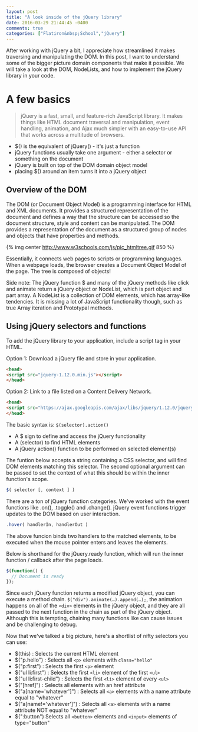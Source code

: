 ```yaml
---
layout: post
title: "A look inside of the jQuery library"
date: 2016-03-29 21:44:45 -0400
comments: true
categories: ["Flatiron&nbsp;School","jQuery"]
---
```


After working with jQuery a bit, I appreciate how streamlined it makes traversing and manipulating the DOM. In this post, I want to understand some of the bigger picture domain components that make it possible. We will take a look at the DOM, NodeLists, and how to implement the jQuery library in your code.

# A few basics

> jQuery is a fast, small, and feature-rich JavaScript library. It makes things like HTML document traversal and manipulation, event handling, animation, and Ajax much simpler with an easy-to-use API that works across a multitude of browsers.

* $() is the equivalent of jQuery() - it's just a function
* jQuery functions usually take one argument - either a selector or something on the document
* jQuery is built on top of the DOM domain object model
* placing $() around an item turns it into a jQuery object


## Overview of the DOM
The DOM (or Document Object Model) is a programming interface for HTML and XML documents. It provides a structured representation of the document and defines a way that the structure can be accessed so the document structure, style and content can be manipulated. The DOM provides a representation of the document as a structured group of nodes and objects that have properties and methods.

{% img center http://www.w3schools.com/js/pic_htmltree.gif 850 %}

Essentially, it connects web pages to scripts or programming languages. When a webpage loads, the browser creates a Document Object Model of the page. The tree is composed of objects!

Side note: The jQuery function $ and many of the jQuery methods like click and animate return a jQuery object or NodeList, which is part object and part array. A NodeList is a collection of DOM elements, which has array-like tendencies. It is missing a lot of JavaScript functionality though, such as true Array iteration and Prototypal methods.



## Using jQuery selectors and functions

To add the jQuery library to your application, include a script tag in your HTML.

Option 1: Download a jQuery file and store in your application.
```HTML
<head>
<script src="jquery-1.12.0.min.js"></script>
</head>
```
Option 2: Link to a file listed on a Content Delivery Network.
```HTML
<head>
<script src="https://ajax.googleapis.com/ajax/libs/jquery/1.12.0/jquery.min.js"></script>
</head>
```

The basic syntax is: ```$(selector).action()```

* A $ sign to define and access the jQuery functionality
* A (selector) to find HTML elements
* A jQuery action() function to be performed on selected element(s)

The funtion below accepts a string containing a CSS selector, and will find DOM elements matching this selector. The second optional argument can be passed to set the context of what this should be within the inner function's scope.

```Javascript
$( selector [, context ] )
```

There are a ton of jQuery function categories. We've worked with the event functions like .on(), .toggle() and .change(). jQuery event functions trigger updates to the DOM based on user interaction.

```Javascript
.hover( handlerIn, handlerOut )
```
The above funcion binds two handlers to the matched elements, to be executed when the mouse pointer enters and leaves the elements.

Below is shorthand for the jQuery.ready function, which will run the inner function / callback after the page loads.
```Javascript
$(function() {
  // Document is ready
});
```

Since each jQuery function returns a modified jQuery object, you can execute a method chain. ```$("div").animate(…).append(…);```, the animation happens on all of the ```<div>``` elements in the jQuery object, and they are all passed to the next function in the chain as part of the jQuery object. Although this is tempting, chaining many functions like can cause issues and be challenging to debug. 

Now that we've talked a big picture, here's a shortlist of nifty selectors you can use:

* $(this) : Selects the current HTML element
* $("p.hello") : Selects all ```<p>``` elements with ```class="hello"```
* $("p:first") : Selects the first ```<p>``` element
* $("ul li:first") : Selects the first ```<li>``` element of the first ```<ul>```
* $("ul li:first-child") : Selects the first ```<li>``` element of every ```<ul>``` 
* $("[href]") : Selects all elements with an href attribute
* $("a[name='whatever']") : Selects all ```<a>``` elements with a name attribute equal to "whatever"
* $("a[name!='whatever']") : Selects all ```<a>``` elements with a name attribute NOT equal to "whatever"
* $(":button")  Selects all ```<button>``` elements and ```<input>``` elements of type="button"